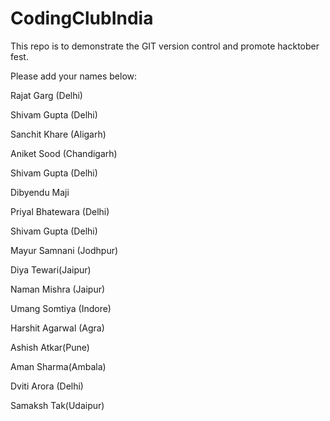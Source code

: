 # CodingClubIndia
This repo is to demonstrate the GIT version control and promote hacktober fest.


Please add your names below:


Rajat Garg (Delhi)


Shivam Gupta (Delhi)


Sanchit Khare (Aligarh)


Aniket Sood (Chandigarh)


Shivam Gupta (Delhi)


Dibyendu Maji


Priyal Bhatewara (Delhi)


Shivam Gupta (Delhi)


Mayur Samnani (Jodhpur)


Diya Tewari(Jaipur)


Naman Mishra (Jaipur)


Umang Somtiya (Indore)


Harshit Agarwal (Agra)


Ashish Atkar(Pune)


Aman Sharma(Ambala)


Dviti Arora (Delhi)


Samaksh Tak(Udaipur)
